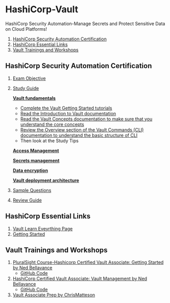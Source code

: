 # HashiCorp-Vault
HashiCorp Security Automation-Manage Secrets and Protect Sensitive Data on Cloud Platforms!

1. [HashiCorp Security Automation Certification](#hashicorp-security-automation-certification)
2. [HashiCorp Essential Links](#hashicorp-essential-links)
3. [Vault Trainings and Workshops](#vault-trainings-and-workshops)

## HashiCorp Security Automation Certification
1. [Exam Objective](https://www.hashicorp.com/certification/vault-associate)
2. [Study Guide](https://learn.hashicorp.com/tutorials/vault/associate-study)
   
   **[Vault fundamentals](https://learn.hashicorp.com/tutorials/vault/associate-study#vault-fundamentals)**
   * [Complete the Vault Getting Started tutorials](https://learn.hashicorp.com/collections/vault/getting-started)
   * [Read the Introduction to Vault documentation](https://www.vaultproject.io/docs/what-is-vault/index.html)
   * [Read the Vault Concepts documentation to make sure that you understand the core concepts](https://www.vaultproject.io/docs/concepts/index.html)
   * [Review the Overview section of the Vault Commands (CLI) documentation to understand the basic structure of CLI](https://www.vaultproject.io/docs/commands/index.html)
   * Then look at the Study Tips
   
   **[Access Management](https://learn.hashicorp.com/tutorials/vault/associate-study#access-management)**
   
   **[Secrets management](https://learn.hashicorp.com/tutorials/vault/associate-study#access-management)**
   
   **[Data encryption](https://learn.hashicorp.com/tutorials/vault/associate-study#data-encryption)**
   
   **[Vault deployment architecture](https://learn.hashicorp.com/tutorials/vault/associate-study#vault-deployment-architecture)**
3. [Sample Questions](https://learn.hashicorp.com/tutorials/vault/associate-questions?in=vault/certification)
4. [Review Guide](https://learn.hashicorp.com/tutorials/vault/associate-review?in=vault/certification)

## HashiCorp Essential Links
1. [Vault Learn Eveyrthing Page](https://learn.hashicorp.com/vault)
2. [Getting Started](https://learn.hashicorp.com/collections/vault/getting-started)

## Vault Trainings and Workshops
1. [PluralSight Course-Hashicorp Certified Vault Associate: Getting Started by Ned Bellavance](https://app.pluralsight.com/library/courses/hashicorp-certified-vault-associate-getting-started/table-of-contents)
   * [GitHub Code](https://github.com/ned1313/Hashicorp-Certified-Vault-Associate-Getting-Started)
2. [HashiCorp Certified Vault Associate: Vault Management by Ned Bellavance](https://app.pluralsight.com/library/courses/hashicorp-certified-vault-associate-vault-management/table-of-contents)
   * [GitHub Code](https://github.com/ned1313/Hashicorp-Certified-Vault-Associate-Vault-Management) 
4. [Vault Associate Prep by ChrisMatteson](https://www.youtube.com/watch?v=3U0nSn56v8g&ab_channel=ChrisMatteson)
